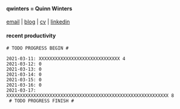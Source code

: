 #### qwinters = Quinn Winters
[email](mailto:email--at--quinnwinters--dot--dev) | [blog](https://qwinters.me) | [cv](mailto:email--at--quinnwinters--dot--dev) | [linkedin](https://linkedin.com/in/qwinters)
#### recent productivity
```shell
# TODO PROGRESS BEGIN #
 
2021-03-11: XXXXXXXXXXXXXXXXXXXXXXXXXXXXXX 4
2021-03-12: 0
2021-03-13: 0
2021-03-14: 0
2021-03-15: 0
2021-03-16: 0
2021-03-17: XXXXXXXXXXXXXXXXXXXXXXXXXXXXXXXXXXXXXXXXXXXXXXXXXXXXXXXXXXXX 8
 # TODO PROGRESS FINISH #
```
